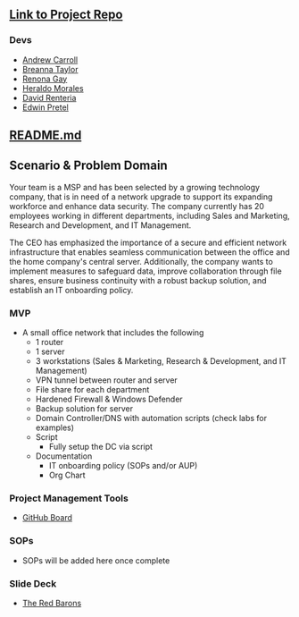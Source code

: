 ## [Link to Project Repo](https://github.com/Ops301-Group-Project/project)

### Devs

- [Andrew Carroll](https://github.com/iAmAndrewCarroll)
- [Breanna Taylor](https://github.com/Btaylor007/Btaylor007)
- [Renona Gay](https://github.com/Foodisthebest)
- [Heraldo Morales](https://github.com/HeraldoM332)
- [David Renteria](https://github.com/drent23)
- [Edwin Pretel](https://github.com/EdInTech23)

## [README.md](https://github.com/Ops301-Group-Project/project/blob/main/README.md)

## Scenario & Problem Domain

Your team is a MSP and has been selected by a growing technology company, that is in need of a network upgrade to support its expanding workforce and enhance data security. The company currently has 20 employees working in different departments, including Sales and Marketing, Research and Development, and IT Management.

The CEO has emphasized the importance of a secure and efficient network infrastructure that enables seamless communication between the office and the home company's central server. Additionally, the company wants to implement measures to safeguard data, improve collaboration through file shares, ensure business continuity with a robust backup solution, and establish an IT onboarding policy.

### MVP

- A small office network that includes the following
  - 1 router
  - 1 server
  - 3 workstations (Sales & Marketing, Research & Development, and IT Management)
  - VPN tunnel between router and server
  - File share for each department
  - Hardened Firewall & Windows Defender
  - Backup solution for server
  - Domain Controller/DNS with automation scripts (check labs for examples)
  - Script
    - Fully setup the DC via script
  - Documentation 
    - IT onboarding policy (SOPs and/or AUP)
    - Org Chart

### Project Management Tools

- [GitHub Board](https://github.com/Ops301-Group-Project/project/projects?query=is%3Aopen)

### SOPs

- SOPs will be added here once complete

### Slide Deck

- [The Red Barons](https://docs.google.com/presentation/d/10fcV8jFQ4KMRsqeh39GlyFb2YTLs10tDOHnnhXmFUfg/edit#slide=id.g258d971fb16_0_14)
